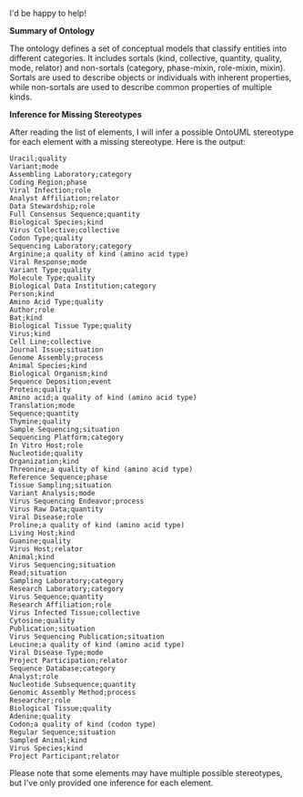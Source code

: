 I'd be happy to help!

**Summary of Ontology**

The ontology defines a set of conceptual models that classify entities into different categories. It includes sortals (kind, collective, quantity, quality, mode, relator) and non-sortals (category, phase-mixin, role-mixin, mixin). Sortals are used to describe objects or individuals with inherent properties, while non-sortals are used to describe common properties of multiple kinds.

**Inference for Missing Stereotypes**

After reading the list of elements, I will infer a possible OntoUML stereotype for each element with a missing stereotype. Here is the output:

```
Uracil;quality
Variant;mode
Assembling Laboratory;category
Coding Region;phase
Viral Infection;role
Analyst Affiliation;relator
Data Stewardship;role
Full Consensus Sequence;quantity
Biological Species;kind
Virus Collective;collective
Codon Type;quality
Sequencing Laboratory;category
Arginine;a quality of kind (amino acid type)
Viral Response;mode
Variant Type;quality
Molecule Type;quality
Biological Data Institution;category
Person;kind
Amino Acid Type;quality
Author;role
Bat;kind
Biological Tissue Type;quality
Virus;kind
Cell Line;collective
Journal Issue;situation
Genome Assembly;process
Animal Species;kind
Biological Organism;kind
Sequence Deposition;event
Protein;quality
Amino acid;a quality of kind (amino acid type)
Translation;mode
Sequence;quantity
Thymine;quality
Sample Sequencing;situation
Sequencing Platform;category
In Vitro Host;role
Nucleotide;quality
Organization;kind
Threonine;a quality of kind (amino acid type)
Reference Sequence;phase
Tissue Sampling;situation
Variant Analysis;mode
Virus Sequencing Endeavor;process
Virus Raw Data;quantity
Viral Disease;role
Proline;a quality of kind (amino acid type)
Living Host;kind
Guanine;quality
Virus Host;relator
Animal;kind
Virus Sequencing;situation
Read;situation
Sampling Laboratory;category
Research Laboratory;category
Virus Sequence;quantity
Research Affiliation;role
Virus Infected Tissue;collective
Cytosine;quality
Publication;situation
Virus Sequencing Publication;situation
Leucine;a quality of kind (amino acid type)
Viral Disease Type;mode
Project Participation;relator
Sequence Database;category
Analyst;role
Nucleotide Subsequence;quantity
Genomic Assembly Method;process
Researcher;role
Biological Tissue;quality
Adenine;quality
Codon;a quality of kind (codon type)
Regular Sequence;situation
Sampled Animal;kind
Virus Species;kind
Project Participant;relator
```

Please note that some elements may have multiple possible stereotypes, but I've only provided one inference for each element.